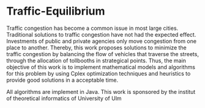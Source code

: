 # Traffic-Equilibrium

Traffic congestion has become a common issue in most large cities. 
Traditional solutions to traffic congestion have not had the expected effect. 
Investments of public and private agencies only move congestion from one place to another. 
Thereby, this work proposes solutions to minimize the traffic congestion by balancing the flow of vehicles that traverse the streets, 
through the allocation of tollbooths in strategical points. Thus,
 the main objective of this work is to implement mathematical models and  algorithms for this problem by using Cplex optimization techniques and heuristics to provide good solutions in a acceptable time.

All algorithms are implement in Java. This work is sponsored by the institut of theoretical informatics of University of Ulm
